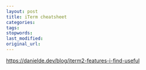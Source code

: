 ```yaml
---
layout: post
title: iTerm cheatsheet
categories:
tags:
stopwords:
last_modified:
original_url:
---
```


<!--more-->

https://danielde.dev/blog/iterm2-features-i-find-useful
